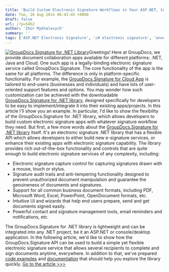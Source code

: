 ```yaml
---
title: 'Build Custom Electronic Signature Workflows in Your ASP.NET, C#, VB.NET Apps'
date: Tue, 26 Aug 2014 06:43:45 +0000
draft: false
url: /?p=5452
author: 'Ihor Mykhalevych'
summary: ''
tags: ['ASP.NET Electronic Signature', 'c# electronic signature', 'envelope service', 'GroupDocs Signature', 'signature for .net', 'zArchive']
---
```


[![GroupDocs.Signature for .NET Library](https://blog.groupdocs.com/wp-content/uploads/sites/4/2014/10/GD_SGN_NETIcon_1141.png)](http://groupdocs.com/dot-net/electronic-signature-library)Greetings! Here at GroupDocs, we provide document collaboration apps available for different platforms: .NET, Java and Cloud. One such app is a legally-binding electronic signature service called GroupDocs.Signature. The core functionality of the app is the same for all platforms. The difference is only in platform-specific functionality. For example, the [GroupDocs.Signature for Cloud App](http://groupdocs.com/apps/signature "GroupDocs.Signature for Cloud App") is tailored to end-users (businesses and individuals) and have lots of user-oriented support features and options. You may wonder how such customization can be achieved with the downloadable [GroupDocs.Signature for .NET library](http://groupdocs.com/dot-net/electronic-signature-library "GroupDocs.Signature for .NET library"), designed specifically for developers to be easy to implement/integrate it into their existing apps/projects. In this article I'll show you an example. In particular, I'd like to show the flexibility of the GroupDocs.Signature for .NET library, which allows developers to build custom electronic signature apps with whatever signature workflow they need. But first, a few more words about the [GroupDocs.Signature for .NET library](http://groupdocs.com/dot-net/electronic-signature-library "GroupDocs.Signature for .NET library") itself. It's an electronic signature .NET library that has a flexible API which allows developers to either build new e-signature services, or enhance their existing apps with electronic signature capability. The library provides rich out-of-the-box functionality and controls that are quite enough to build electronic signature services of any complexity, including:

*   Electronic signature capture control for capturing signatures drawn with a mouse, touch or stylus.
*   Signature audit trails and anti-tempering functionality designed to prevent unauthorized document manipulation and guarantee the genuineness of documents and signatures.
*   Support for all common business document formats, including PDF, Microsoft Word, Excel, PowerPoint, OpenDocument formats, etc.
*   Intuitive UI and wizards that help end users prepare, send and get documents signed easily.
*   Powerful contact and signature management tools, email reminders and notifications, etc.

The GroupDocs.Signature for .NET library is lightweight and can be integrated into any .NET project, be it an ASP.NET or console/desktop application. In the following article, we'd like to show how the GroupDocs.Signature API can be used to build a simple yet flexible electronic signature service that allows several recipients to complete and sign documents anytime, everywhere. In addition to that, we've prepared [code examples](http://groupdocs.com/Community/files/8/.net-libraries/groupdocs_signature_for_.net/category1007.aspx "code examples") and [documentation](http://groupdocs.com/docs/display/signaturenet/Home "documentation") that should help you explore the library quickly. [Go to the article >>>](http://groupdocs.com/docs/display/signaturenet/Building+a+Simple+Envelope+Service+with+the+GroupDocs.Signature+for+.NET+Library "Building a Simple Envelope Service with the GroupDocs.Signature for .NET Library")



